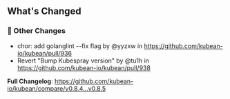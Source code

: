 <!-- Release notes generated using configuration in .github/release.yml at v0.8.5 -->

## What's Changed
### 🔨 Other Changes
* chor: add golanglint --fix flag by @yyzxw in https://github.com/kubean-io/kubean/pull/936
* Revert "Bump Kubespray version" by @tu1h in https://github.com/kubean-io/kubean/pull/938


**Full Changelog**: https://github.com/kubean-io/kubean/compare/v0.8.4...v0.8.5
